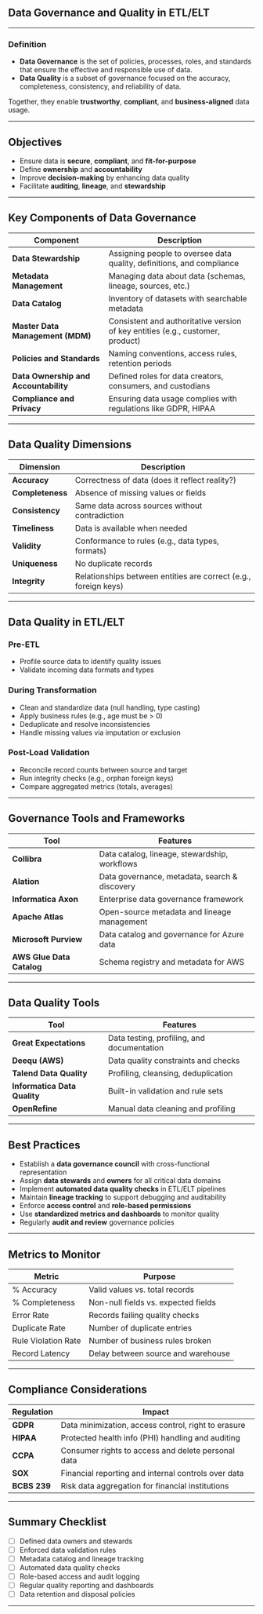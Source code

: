## **Data Governance and Quality in ETL/ELT**

---

### **Definition**

* **Data Governance** is the set of policies, processes, roles, and standards that ensure the effective and responsible use of data.
* **Data Quality** is a subset of governance focused on the accuracy, completeness, consistency, and reliability of data.

Together, they enable **trustworthy**, **compliant**, and **business-aligned** data usage.

---

## **Objectives**

* Ensure data is **secure**, **compliant**, and **fit-for-purpose**
* Define **ownership** and **accountability**
* Improve **decision-making** by enhancing data quality
* Facilitate **auditing**, **lineage**, and **stewardship**

---

## **Key Components of Data Governance**

| Component                             | Description                                                                    |
| ------------------------------------- | ------------------------------------------------------------------------------ |
| **Data Stewardship**                  | Assigning people to oversee data quality, definitions, and compliance          |
| **Metadata Management**               | Managing data about data (schemas, lineage, sources, etc.)                     |
| **Data Catalog**                      | Inventory of datasets with searchable metadata                                 |
| **Master Data Management (MDM)**      | Consistent and authoritative version of key entities (e.g., customer, product) |
| **Policies and Standards**            | Naming conventions, access rules, retention periods                            |
| **Data Ownership and Accountability** | Defined roles for data creators, consumers, and custodians                     |
| **Compliance and Privacy**            | Ensuring data usage complies with regulations like GDPR, HIPAA                 |

---

## **Data Quality Dimensions**

| Dimension        | Description                                                     |
| ---------------- | --------------------------------------------------------------- |
| **Accuracy**     | Correctness of data (does it reflect reality?)                  |
| **Completeness** | Absence of missing values or fields                             |
| **Consistency**  | Same data across sources without contradiction                  |
| **Timeliness**   | Data is available when needed                                   |
| **Validity**     | Conformance to rules (e.g., data types, formats)                |
| **Uniqueness**   | No duplicate records                                            |
| **Integrity**    | Relationships between entities are correct (e.g., foreign keys) |

---

## **Data Quality in ETL/ELT**

### **Pre-ETL**

* Profile source data to identify quality issues
* Validate incoming data formats and types

### **During Transformation**

* Clean and standardize data (null handling, type casting)
* Apply business rules (e.g., age must be > 0)
* Deduplicate and resolve inconsistencies
* Handle missing values via imputation or exclusion

### **Post-Load Validation**

* Reconcile record counts between source and target
* Run integrity checks (e.g., orphan foreign keys)
* Compare aggregated metrics (totals, averages)

---

## **Governance Tools and Frameworks**

| Tool                      | Features                                      |
| ------------------------- | --------------------------------------------- |
| **Collibra**              | Data catalog, lineage, stewardship, workflows |
| **Alation**               | Data governance, metadata, search & discovery |
| **Informatica Axon**      | Enterprise data governance framework          |
| **Apache Atlas**          | Open-source metadata and lineage management   |
| **Microsoft Purview**     | Data catalog and governance for Azure data    |
| **AWS Glue Data Catalog** | Schema registry and metadata for AWS          |

---

## **Data Quality Tools**

| Tool                         | Features                                   |
| ---------------------------- | ------------------------------------------ |
| **Great Expectations**       | Data testing, profiling, and documentation |
| **Deequ (AWS)**              | Data quality constraints and checks        |
| **Talend Data Quality**      | Profiling, cleansing, deduplication        |
| **Informatica Data Quality** | Built-in validation and rule sets          |
| **OpenRefine**               | Manual data cleaning and profiling         |

---

## **Best Practices**

* Establish a **data governance council** with cross-functional representation
* Assign **data stewards** and **owners** for all critical data domains
* Implement **automated data quality checks** in ETL/ELT pipelines
* Maintain **lineage tracking** to support debugging and auditability
* Enforce **access control** and **role-based permissions**
* Use **standardized metrics and dashboards** to monitor quality
* Regularly **audit and review** governance policies

---

## **Metrics to Monitor**

| Metric              | Purpose                             |
| ------------------- | ----------------------------------- |
| % Accuracy          | Valid values vs. total records      |
| % Completeness      | Non-null fields vs. expected fields |
| Error Rate          | Records failing quality checks      |
| Duplicate Rate      | Number of duplicate entries         |
| Rule Violation Rate | Number of business rules broken     |
| Record Latency      | Delay between source and warehouse  |

---

## **Compliance Considerations**

| Regulation   | Impact                                              |
| ------------ | --------------------------------------------------- |
| **GDPR**     | Data minimization, access control, right to erasure |
| **HIPAA**    | Protected health info (PHI) handling and auditing   |
| **CCPA**     | Consumer rights to access and delete personal data  |
| **SOX**      | Financial reporting and internal controls over data |
| **BCBS 239** | Risk data aggregation for financial institutions    |

---

## **Summary Checklist**

* [ ] Defined data owners and stewards
* [ ] Enforced data validation rules
* [ ] Metadata catalog and lineage tracking
* [ ] Automated data quality checks
* [ ] Role-based access and audit logging
* [ ] Regular quality reporting and dashboards
* [ ] Data retention and disposal policies

---
